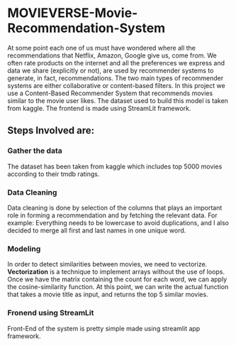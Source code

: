 # MOVIEVERSE-Movie-Recommendation-System
At some point each one of us must have wondered where all the recommendations that Netflix, Amazon, Google give us, come from. We often rate products on the internet and all the preferences we express and data we share (explicitly or not), are used by recommender systems to generate, in fact, recommendations. The two main types of recommender systems are either collaborative or content-based filters. In this project we use a Content-Based Recommender System that recommends movies similar to the movie user likes. The dataset used to build this model is taken from kaggle. The frontend is made using StreamLit framework.
## Steps Involved are:
### Gather the data
The dataset has been taken from kaggle which includes top 5000 movies according to their tmdb ratings.
### Data Cleaning
Data cleaning is done by selection of the columns that plays an important role in forming a recommendation and by fetching the relevant data. For example:  Everything needs to be lowercase to avoid duplications, and I also decided to merge all first and last names in one unique word. 
### Modeling
In order to detect similarities between movies, we need to vectorize. **Vectorization** is a technique to implement arrays without the use of loops. Once we have the matrix containing the count for each word, we can apply the cosine-similarity function. At this point, we can write the actual function that takes a movie title as input, and returns the top 5 similar movies.
### Fronend using StreamLit
Front-End of the system is pretty simple made using streamlit app framework.
